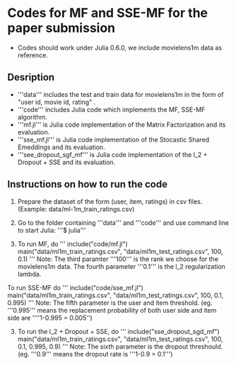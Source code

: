 # Codes for MF and SSE-MF for the paper submission
- Codes should work under Julia 0.6.0, we include movielens1m data as reference.


## Desription
- '''data''' includes the test and train data for movielens1m in the form of "user id, movie id, rating" .
- '''code''' includes Julia code which implements the MF, SSE-MF algorithm.
- '''mf.jl''' is Julia code implementation of the Matrix Factorization and its evaluation.
- '''sse_mf.jl''' is Julia code implementation of the Stocastic Shared Emeddings and its evaluation.
- '''see_dropout_sgf_mf''' is Julia code implementation of the l_2 + Dropout + SSE and its evaluation.
 

## Instructions on how to run the code
1. Prepare the dataset of the form (user, item, ratings) in csv files. (Example: data/ml-1m_train_ratings.csv)

2. Go to the folder containing '''data''' and '''code''' and use command line to start Julia:
'''$ julia'''

3. To run MF, do
'''
include("code/mf.jl")
main("data/ml1m_train_ratings.csv", "data/ml1m_test_ratings.csv", 100, 0.1)
'''
Note: The third paramter '''100''' is the rank we choose for the movielens1m data. The fourth parameter '''0.1''' is the l_2 regularization lambda.
 
To run SSE-MF do
'''
include("code/sse_mf.jl")
main("data/ml1m_train_ratings.csv", "data/ml1m_test_ratings.csv", 100, 0.1, 0.995)
'''
Note: The fifth parameter is the user and item threshold. (eg. '''0.995''' means the replacement probability of both user side and item side are ''''1-0.995 = 0.005'')

3. To run the l_2 + Dropout + SSE, do
'''
include("sse_dropout_sgd_mf")
main("data/ml1m_train_ratings.csv", "data/ml1m_test_ratings.csv", 100, 0.1, 0.995, 0.9)
'''
Note: The sixth parameter is the dropout threshould. (eg. '''0.9''' means the dropout rate is '''1-0.9 = 0.1''')  
